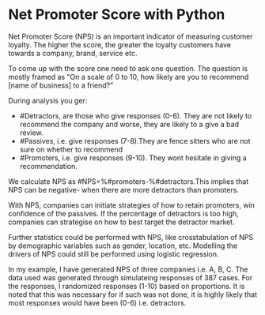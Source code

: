 # Net Promoter Score with Python

Net Promoter Score (NPS) is an important indicator of measuring customer loyalty. 
The higher the score, the greater the loyalty customers have towards a company, brand, service etc.

To come up with the score one need to ask one question. The question is mostly framed as "On a scale of 0 to 10, how likely are you to recommend [name of business] to a friend?”

During analysis you ger:
- #Detractors, are those who give responses (0-6). They are not likely to recommend the company and worse, they are likely to a give a bad review.
- #Passives, i.e. give responses (7-8).They are fence sitters who are not sure on whether to recommend
- #Promoters, i.e. give responses (9-10). They wont hesitate in giving a recommendation.

We calculate NPS as #NPS=%#promoters-%#detractors.This implies that NPS can be negative- when there are more detractors than promoters.

With NPS, companies can initiate strategies of how to retain promoters, win confidence of the passives. If the percentage of detractors is too high,
companies can strategise on how to best target the detractor market.

Further statistics could be performed with NPS, like crosstabulation of NPS by demographic variables such as gender, location, etc. Modelling the drivers of NPS could still be performed using logistic regression.

In my example, I have generated NPS of three companies i.e. A, B, C. The data used was generated through simulateing responses of 
387 cases. 
For the responses, I randomized responses (1-10) based on proportions. It is noted that this was necessary for if such was not done, 
it is highly likely that most responses would have been (0-6) i.e. detractors.
